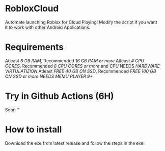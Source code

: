 # RobloxCloud
Automate launching Roblox for Cloud Playing!
Modify the script if you want it to work with other Android Applications.
# Requirements
Atleast *8 GB RAM*, Recommended *16 GB RAM or more*
Atleast *4 CPU CORES*, Recommended *8 CPU CORES or more* and *CPU* NEEDS *HARDWARE VIRTULATIZION*
Atleast *FREE 40 GB ON SSD*, Recommended *FREE 100 GB ON SSD or more*
*NEEDS* *MEMU PLAYER 9+*
# Try in Github Actions (6H)
Soon ™
# How to install
Download the exe from latest release and follow the steps in the exe.
